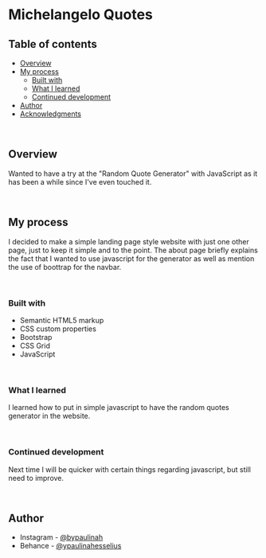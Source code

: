 # Michelangelo Quotes

## Table of contents

- [Overview](#overview)
- [My process](#my-process)
  - [Built with](#built-with)
  - [What I learned](#what-i-learned)
  - [Continued development](#continued-development)
- [Author](#author)
- [Acknowledgments](#acknowledgments)

<br>

## Overview

Wanted to have a try at the "Random Quote Generator" with JavaScript as it has been a while since I've even touched it.

<br>

## My process

I decided to make a simple landing page style website with just one other page, just to keep it simple and to the point. The about page briefly explains the fact that I wanted to use javascript for the generator as well as mention the use of boottrap for the navbar.

<br>

### Built with

- Semantic HTML5 markup
- CSS custom properties
- Bootstrap
- CSS Grid
- JavaScript


<br>

### What I learned

I learned how to put in simple javascript to have the random quotes generator in the website.

<br>

### Continued development

Next time I will be quicker with certain things regarding javascript, but still need to improve. 

<br>

## Author

- Instagram - [@bypaulinah](https://www.instagram.com/by.paulina.h/)
- Behance - [@ypaulinahesselius](https://www.behance.net/paulinahesselius)

<br>
